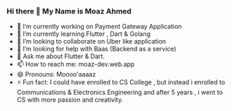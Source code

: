 ### Hi there 👋 My Name is Moaz Ahmed

- 🔭 I’m currently working on Payment Gateway Application
- 🌱 I’m currently learning Flutter , Dart & Golang
- 👯 I’m looking to collaborate on Uber like application
- 🤔 I’m looking for help with Baas (Backend as a service)
- 💬 Ask me about Flutter & Dart.
- 📫 How to reach me: moaz-dev.web.app
- 😄 Pronouns: Moooo'aaaaz
- ⚡ Fun fact: I could have enrolled to CS College , but instead i enrolled to Communications & Electronics Engineering and after 5 years , i went to CS with more passion and creativity.
